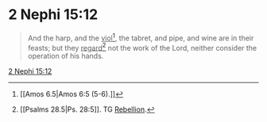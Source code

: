 # 2 Nephi 15:12

> And the harp, and the <u>viol</u>[^a], the tabret, and pipe, and wine are in their feasts; but they <u>regard</u>[^b] not the work of the Lord, neither consider the operation of his hands.

[2 Nephi 15:12](https://www.churchofjesuschrist.org/study/scriptures/bofm/2-ne/15?lang=eng&id=p12#p12)


[^a]: [[Amos 6.5|Amos 6:5 (5-6).]]
[^b]: [[Psalms 28.5|Ps. 28:5]]. TG [Rebellion](https://www.churchofjesuschrist.org/study/scriptures/tg/rebellion?lang=eng).
